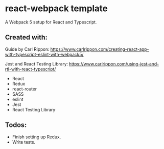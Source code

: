 # react-webpack template

A Webpack 5 setup for React and Typescript.

## Created with:

Guide by Carl Rippon: https://www.carlrippon.com/creating-react-app-with-typescript-eslint-with-webpack5/

Jest and React Testing Library: https://www.carlrippon.com/using-jest-and-rtl-with-react-typescript/

- React
- Redux
- react-router
- SASS
- eslint
- Jest
- React Testing Library

## Todos:

- Finish setting up Redux.
- Write tests.
